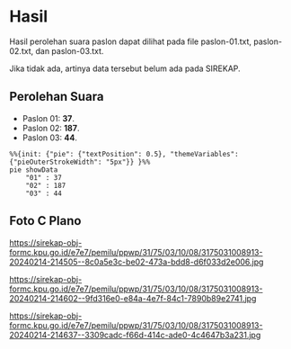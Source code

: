 # Hasil

Hasil perolehan suara paslon dapat dilihat pada file paslon-01.txt, paslon-02.txt, dan paslon-03.txt.

Jika tidak ada, artinya data tersebut belum ada pada SIREKAP.

## Perolehan Suara

 * Paslon 01: **37**.
 * Paslon 02: **187**.
 * Paslon 03: **44**.

```mermaid
%%{init: {"pie": {"textPosition": 0.5}, "themeVariables": {"pieOuterStrokeWidth": "5px"}} }%%
pie showData
    "01" : 37
    "02" : 187
    "03" : 44
```
## Foto C Plano

https://sirekap-obj-formc.kpu.go.id/e7e7/pemilu/ppwp/31/75/03/10/08/3175031008913-20240214-214505--8c0a5e3c-be02-473a-bdd8-d6f033d2e006.jpg

https://sirekap-obj-formc.kpu.go.id/e7e7/pemilu/ppwp/31/75/03/10/08/3175031008913-20240214-214602--9fd316e0-e84a-4e7f-84c1-7890b89e2741.jpg

https://sirekap-obj-formc.kpu.go.id/e7e7/pemilu/ppwp/31/75/03/10/08/3175031008913-20240214-214637--3309cadc-f66d-414c-ade0-4c4647b3a231.jpg
